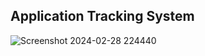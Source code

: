 ## Application Tracking System

![Screenshot 2024-02-28 224440](https://github.com/PONDHURUSAIGANESH/ATS/assets/78872384/32fad050-3ac9-4a5a-b77d-ab424cb0b760)
